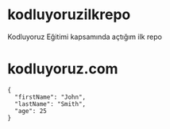 # kodluyoruzilkrepo
Kodluyoruz Eğitimi kapsamında açtığım ilk repo
# kodluyoruz.com


```
{
  "firstName": "John",
  "lastName": "Smith",
  "age": 25
}
```
